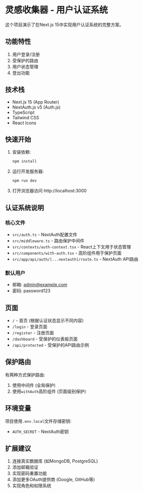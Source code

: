 # 灵感收集器 - 用户认证系统

这个项目演示了在Next.js 15中实现用户认证系统的完整方案。

## 功能特性

1. 用户登录/注册
2. 受保护的路由
3. 用户状态管理
4. 登出功能

## 技术栈

- Next.js 15 (App Router)
- NextAuth.js v5 (Auth.js)
- TypeScript
- Tailwind CSS
- React Icons

## 快速开始

1. 安装依赖:
   ```bash
   npm install
   ```

2. 运行开发服务器:
   ```bash
   npm run dev
   ```

3. 打开浏览器访问 http://localhost:3000

## 认证系统说明

### 核心文件

- `src/auth.ts` - NextAuth配置文件
- `src/middleware.ts` - 路由保护中间件
- `src/contexts/auth-context.tsx` - React上下文用于状态管理
- `src/components/with-auth.tsx` - 高阶组件用于保护页面
- `src/app/api/auth/[...nextauth]/route.ts` - NextAuth API路由

### 默认用户

- 邮箱: admin@example.com
- 密码: password123

## 页面

- `/` - 首页 (根据认证状态显示不同内容)
- `/login` - 登录页面
- `/register` - 注册页面
- `/dashboard` - 受保护的仪表板页面
- `/api/protected` - 受保护的API路由示例

## 保护路由

有两种方式保护路由:

1. 使用中间件 (全局保护)
2. 使用`withAuth`高阶组件 (页面级别保护)

## 环境变量

项目使用`.env.local`文件存储密钥:
- `AUTH_SECRET` - NextAuth密钥

## 扩展建议

1. 连接真实数据库 (如MongoDB, PostgreSQL)
2. 添加邮箱验证
3. 实现密码重置功能
4. 添加更多OAuth提供商 (Google, GitHub等)
5. 实现角色和权限系统